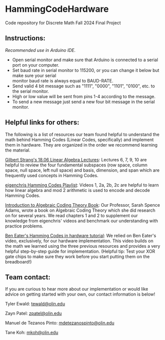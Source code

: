 # HammingCodeHardware
Code repository for Discrete Math Fall 2024 Final Project

## Instructions: 
*Recommended use in Arduino IDE.* 
* Open serial monitor and make sure that Arduino is connected to a serial port on your computer. 
* Set baud rate in serial monitor to 115200, or you can change it below but make sure your serial \
monitor baud rate is always equal to BAUD-RATE. 
* Send valid 4 bit message such as "1111", "0000", "1101", "0100", etc. to the serial monitor. 
* High or low value will be sent from pins 1-4 according to the message. 
* To send a new message just send a new four bit message in the serial monitor. 

## Helpful links for others:

The following is a list of resources our team found helpful to understand the math behind Hamming Codes (Linear Codes, specifically) and implement them in hardware. They are organized in the order we recommend learning the material. 

[Gilbert Strang's 18.06 Linear Algebra Lectures](https://www.youtube.com/playlist?list=PLE7DDD91010BC51F8): Lectures 6, 7, 9, 10 are helpful to review the four fundamental subspaces (row space, column space, null space, left null space) and basis, dimension, and span which are frequently used concepts in Hamming Codes. 

[eigenchris Hamming Codes Playlist](www.youtube.com/playlist?list=PLJHszsWbB6hqkOyFCQOAlQtfzC1G9sf2_): Videos 1, 2a, 2b, 2c are helpful to learn how linear algebra and mod 2 arithmetic is used to encode and decode Hamming Codes. 

[Introduction to Algebraic Coding Theory Book](http://faculty.olin.edu/sadams/eccbook2007-2.pdf): Our Professor, Sarah Spence Adams, wrote a book on Algebraic Coding Theory which she did research on for several years. We read chapters 1 and 2 to supplement our knowledge from eigenchris' videos and benchmark our understanding with practice problems. 

[Ben Eater's Hamming Codes in hardware tutorial](https://www.youtube.com/watch?v=h0jloehRKas): We relied on Ben Eater's video, exclusively, for our hardware implementation. This video builds on the math we learned using the three previous resources and provides a very helpful step-by-step guide for implementation. (Helpful tip: Test your XOR gate chips to make sure they work before you start putting them on the breadboard!)

## Team contact:
If you are curious to hear more about our implementation or would like advice on getting started with your own, our contact information is below!

Tyler Ewald: tewald@olin.edu

Zayn Patel: zpatel@olin.edu

Manuel de Tezanos Pinto: mdetezanospinto@olin.edu

Tane Koh: mkoh@olin.edu
